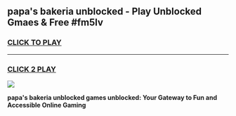
## papa's bakeria unblocked - Play Unblocked Gmaes & Free #fm5lv
<h3>
<a href="https://news.freeplayer.one?title=papa's_bakeria_unblocked&ref=24F">CLICK TO PLAY</a></h3>
<hr>

<h3>
<a href="https://news.freeplayer.one?title=papa's_bakeria_unblocked&ref=24F">CLICK 2 PLAY</a>
  
</h3>

<a href="https://news.freeplayer.one?title=papa's_bakeria_unblocked&ref=24F/"><img src="https://clearcache.store/games.png"></a>


**papa's bakeria unblocked games unblocked: Your Gateway to Fun and Accessible Online Gaming**
